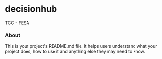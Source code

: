 decisionhub
===========

TCC - FESA

### About

This is your project's README.md file. It helps users understand what your
project does, how to use it and anything else they may need to know.